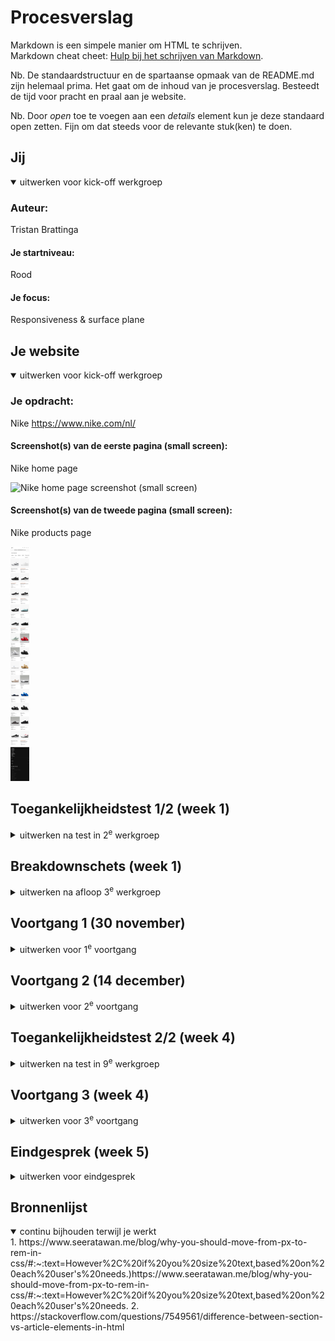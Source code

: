 # Procesverslag
Markdown is een simpele manier om HTML te schrijven.  
Markdown cheat cheet: [Hulp bij het schrijven van Markdown](https://github.com/adam-p/markdown-here/wiki/Markdown-Cheatsheet).

Nb. De standaardstructuur en de spartaanse opmaak van de README.md zijn helemaal prima. Het gaat om de inhoud van je procesverslag. Besteedt de tijd voor pracht en praal aan je website.

Nb. Door *open* toe te voegen aan een *details* element kun je deze standaard open zetten. Fijn om dat steeds voor de relevante stuk(ken) te doen.





## Jij

<details open>
  <summary>uitwerken voor kick-off werkgroep</summary>

  ### Auteur:
  Tristan Brattinga

  #### Je startniveau:
  Rood

  #### Je focus:
  Responsiveness & surface plane
 
</details>





## Je website

<details open>
  <summary>uitwerken voor kick-off werkgroep</summary>

  ### Je opdracht:
  Nike
  https://www.nike.com/nl/

  #### Screenshot(s) van de eerste pagina (small screen): 
  Nike home page  
  
  <img src="readme-images/nike-site1.png" height="375px" alt="Nike home page screenshot (small screen)">

  #### Screenshot(s) van de tweede pagina (small screen):
  Nike products page
  
  <img src="readme-images/nike-site2.png" height="375px" alt="Nike products page screenshot (small screen)">
 
</details>



## Toegankelijkheidstest 1/2 (week 1)

<details>
  <summary>uitwerken na test in 2<sup>e</sup> werkgroep</summary>

  ### Bevindingen
  Lijst met je bevindingen die in de test naar voren kwamen:

  - Sommige beperkingen zijn niet zo erg op het web, maar sommige zijn bijna niet mee te werken. Bij het missen van een vinger of een hand is het nog redelijk makkelijk, maar wanneer je richting blindheid of motoriek gaat wordt het gelijk een stuk lastiger.
  - Tabben door de website gaat heel gemakkelijk en duidelijk.
  - Het is niet mogelijk om met mijn screenreader door de heading-levels heen te gaan. Dit is niet goed voor mensen die een screen-reader moeten gebruiken. Ondanks dat de heading levels 
  - Links naar andere pagina's zijn duidelijk voor de gebruiker. Er kan wat gedaan worden met de gegeven informatie. aria labels zijn nuttig gebruikt.
  - De focus state is heel duidelijk te zien. Nergens is er een issue met contrast. Slechtzienden zullen hier weinig tot geen moeite mee hebben.
  - Er zijn weinig tot geen animaties op de website waardoor het voor de meerderheid van de gebruikers fijn te gebruiken is. Een prefers-reduced motion toepassing is niet per se nodig.
  - Mensen met verschillende soorten kleurenblindheid kunnen nog heel goed van de Nike website gebruik maken. De kleuren zijn vooral wit, zwart, grijs. Verder hebben afbeeldingen veel kleuren, maar niet storend.
  - Doordat de kleuren voornamelijk bestaan uit wit, zwart en grijs, zijn de contrasten prima om mee te werken. Bij het aanzetten van de verhoogde contrast instelling, is er niet een duidelijk verschil, omdat het contrast al relatief hoog ligt.
  - De nike website passeert bijna alle checks van de WCAG checklist.

</details>



## Breakdownschets (week 1)

<details>
  <summary>uitwerken na afloop 3<sup>e</sup> werkgroep</summary>

  ### de hele pagina: 
  <img src="readme-images/breakdown.jpg" width="375px" alt="breakdown van de hele pagina">

  ### dynamisch deel (bijv menu): 
  <img src="readme-images/breakdown-dynamisch.jpg" width="375px" alt="breakdown van een dynamisch deel">

</details>





## Voortgang 1 (30 november)

<details>
  <summary>uitwerken voor 1<sup>e</sup> voortgang</summary>

  ### Stand van zaken
  Doordat ik al veel ervaring heb met front-end development en ook al werkzaam ben als frontender, ben ik al heel ver voor de eerste week. Ik heb eerst al mijn basis HTML voor de twee pagina's opgebouwd aan de hand van mijn breakdown schets. Ik heb de dynamische gedeeltes als het mobiele menu, dropdown menu en filter sidebar nog even achterwege gelaten. Ik wilde deze componenten pas later integreren als nice to have's. Waarschijnlijk met hoe erg ik voor loop zal ik dit snel oppakken. Het begin proces van mijn website verliep allemaal heel makkelijk en zonder problemen. Het enige waar ik af en toe een beetje over twijfel is wanneer iets een article, section of figure is. Dit is een puntje wat ik tijdens mijn gesprek zal gaan vragen als feedback op mijn code. Semantiek is misschien het enige waar ik af en toe een beetje moeite mee heb. Verder gaat alle techniek, logica en organistie hartstikke goed. Ik werk zelf al heel lang en veel met git en github dus dit was voor mij ook helemaal geen moeite. Ik heb bij mijn eerste voortgangsgesprek zeventien commits gemaakt. Een aantal blocks van mijn code op dit moment:

<details>
  <summary><strong>HTML</strong></summary>
  
  ``` html
  <!DOCTYPE html>
<html lang="nl">

<head>
    <meta charset="UTF-8">
    <meta content="jouw naam" name="author">
    <meta content="width=device-width, initial-scale=1" name="viewport">

    <title>Nike</title>

    <link href="styles/style.css" rel="stylesheet">
</head>

<body>
<header>
    <!--TOP BAR-->
    <section>
        <ul>
            <li>
                <svg fill="#111" height="24px" viewBox="0 0 26 32" width="24px">
                    <path
                        d="M14.4 5.52v-.08q0-.56.36-1t.92-.44 1 .36.48.96-.36 1-.96.4l-.24.08.08.12-.08.44-.16 1.28q.08.08.08.16l-.16.8q-.08.16-.16.24l-.08.32q-.16.64-.28 1.04t-.2.64V12q-.08.4-.12.64t-.28.8q-.16.32 0 1.04l.08.08q0 .24.2.56t.2.56q.08 1.6-.24 2.72l.16.48q.96.48.56 1.04l.4.16q.96.48 1.36.84t.8.76q.32.08.48.24l.24.08q1.68 1.12 3.36 2.72l.32.24v.08l-.08.16.24.16h.08q.24.16.32.16h.08q.08 0 .16-.08l.16-.08q.16-.16.32-.24h.32q.08 0 0 .08l-.32.16-.4.48h.56l.56.08q.24-.08.4-.16l.4-.24q.24-.08.48.16h.08q.08.08-.08.24l-.96.88q-.4.32-.72.4l-1.04.72q-.08.08-.16 0l-.24-.32-.16-.32-.2-.28-.24-.32-.2-.24-.16-.2-.32-.24q-.16 0-.32-.08l-1.04-.8q-.24 0-.56-.24-1.2-1.04-1.6-1.28l-.48-.32-.96-.16q-.48-.08-1.28-.48l-.64-.32q-.64-.32-.88-.32l-.32-.16q-.32-.08-.48-.16l-.16-.16q-.16 0-.32.08l-1.6.8-2 .88q-.8.64-1.52 1.04l-.88.4-1.36.96q-.16.16-.32 0l-.16.16q-.24.08-.32.08l-.32.16v.16h-.16l-.16.24q-.16.32-.32.36t-.2.12-.08.12l-.16.16-.24.16-.36-.04-.48.08-.32.08q-.4.08-.64-.12t-.4-.6q-.16-.24.16-.4l.08-.08q.08-.08.24-.08h.48L1.6 26l.32-.08q0-.16.08-.24.08-.08.24-.08v-.08q-.08-.16-.08-.32-.08-.16-.04-.24t.08-.08h.04l.08.24q.08.4.24.24l.08-.16q.08-.16.24-.16l.16.16.16-.16-.08-.08q0-.08.08-.08l.32-.32q.4-.48.96-.88 1.12-.88 2.4-1.36.4-.4.88-.4.32-.56.96-1.2.56-.4.8-.56.16-.32.4-.32H10l.16-.16q.16-.08.24-.16v-.4q0-.4.08-.64t.4-.24l.32-.32q-.16-.32-.16-.72h-.08q-.16-.24-.16-.48-.24-.4-.32-.64h-.24q-.08.24-.4.32l-.08.16q-.32.56-.56.84t-.88.68q-.4.4-.56.88-.08.24 0 .48l-.08.16h.08q0 .16.08.16h.08q.16.08.16.2t-.24.08-.36-.16-.2-.12l-.24.24q-.16.24-.32.2t-.08-.12l.08-.08q.08-.16 0-.16l-.64.16q-.08.08-.2 0t.04-.16l.4-.16q0-.08-.08-.08-.32.16-.64.08l-.4-.08-.08-.08q0-.08.08-.08.32.08.8-.08l.56-.24.64-.72.08-.16q.32-.64.68-1.16t.76-.84l.08-.32q.16-.32.32-.56t.4-.64l.24-.32q.32-.48.72-.48l.24-.24q.08-.08.08-.24l.16-.16-.08-.08q-.48-.4-.48-.72-.08-.56.36-.96t.88-.36.68.28l.16.16q.08 0 .08.08l.32.16v.24q.16.16.16.24.16-.24.48-.56l.4-1.28q0-.32.16-.64l.16-.24v-.16l.24-.96h.16l.24-.96q.08-.24 0-.56l-.32-.8z"></path>
                </svg>
            </li>
            <li>
                <svg fill="#111" height="24px" viewBox="0 0 39 33" width="24px">
                    <path
                        d="M10.94 25.626l-4.236-5.501L.201 22.28l3.734-5.756L.11 10.777l6.59 2.031 4.026-5.474.14 6.785 6.64 2.175-6.594 2.446.028 6.886zm.824 7.239l13.952-16.393L11.806.107h11.697l14.871 16.389-14.8 16.369h-11.81z"></path>
                </svg>
            </li>
        </ul>
        <ul>
            <li><a href="#">Zoek een store</a></li>
            <li><a href="#">Help</a></li>
            <li><a href="#">Join us</a></li>
            <li><a href="#">Log in</a></li>
        </ul>
    </section>
    <nav>
        <ul>
            <li>
                <svg fill="none" height="21" viewBox="0 0 58 21" width="58" xmlns="http://www.w3.org/2000/svg">
                    <path clip-rule="evenodd"
                          d="M57.8806 0.0689087L15.9637 17.8495C12.4738 19.3302 9.53801 20.0689 7.17214 20.0689C4.51015 20.0689 2.57096 19.1296 1.38007 17.2541C-0.164269 14.8341 0.510783 10.943 3.16004 6.83535C4.73304 4.43446 6.73272 2.23099 8.68146 0.123041C8.22293 0.868145 4.1758 7.60274 8.60185 10.7742C9.47751 11.4111 10.7225 11.7231 12.2541 11.7231C13.4832 11.7231 14.8938 11.5225 16.4446 11.1181L57.8806 0.0689087Z"
                          fill="black"
                          fill-rule="evenodd" />
                </svg>
            </li>
            <li>
                <ul>
                    <li>Nieuw en uitgelicht</li>
                    <li>Heren</li>
                    <li>Dames</li>
                    <li>Kinderen</li>
                    <li>Sale</li>
                </ul>
            </li>
            <li>
                <ul>
                    <li>
                        <label for="searchBar"></label>
                        <input id="searchBar" placeholder="Zoek" type="text">
                    </li>
                    <li>
                        <svg aria-hidden="true" class="pre-nav-design-icon" fill="none" focusable="false" height="24px"
                             role="img" viewBox="0 0 24 24" width="24px">
                            <path
                                d="M16.794 3.75c1.324 0 2.568.516 3.504 1.451a4.96 4.96 0 010 7.008L12 20.508l-8.299-8.299a4.96 4.96 0 010-7.007A4.923 4.923 0 017.205 3.75c1.324 0 2.568.516 3.504 1.451l.76.76.531.531.53-.531.76-.76a4.926 4.926 0 013.504-1.451"
                                stroke="currentColor"
                                stroke-width="1.5"></path>
                        </svg>
                    </li>
                    <li>
                        <svg aria-hidden="true" class="pre-nav-design-icon" fill="none" focusable="false" height="24px"
                             role="img" viewBox="0 0 24 24" width="24px">
                            <path
                                d="M8.25 8.25V6a2.25 2.25 0 012.25-2.25h3a2.25 2.25 0 110 4.5H3.75v8.25a3.75 3.75 0 003.75 3.75h9a3.75 3.75 0 003.75-3.75V8.25H17.5"
                                stroke="currentColor"
                                stroke-width="1.5"></path>
                        </svg>
                    </li>
                </ul>
        </ul>
    </nav>
</header>
<main>
    <section class="infoSlider">
        <div>
            <ul>
                <li>
                    <p>Voor de winter</p>
                    <p>Bereid je voor op kou en regen</p>
                </li>
                <li>
                    <p>Shop alle nieuwe producten</p>
                    <p><a href="#">Shop</a></p>
                </li>
                <li>
                    <p>Gratis verzending en retourneren</p>
                    <p>Nike members krijgen gratis verzending en kunnen binnen 60 dagen gratis retourneren. Meer info
                        Join Us</p>
                </li>
            </ul>
        </div>

    </section>
    <section class="hero">
        <article>
            <figure>
                <img alt="Hero image" src="images/hero.png" />
                <figcaption>
                    <h1>Geef met gevoel</h1>
                    <p>Het perfecte cadeau is iets wat ze in beweging brengt.</p>
                    <button>Shop</button>
                    <button>Shop gear voor kids</button>
                </figcaption>
            </figure>
        </article>
    </section>
    <section class="productSlider">
        <ul>
            <li>
                <h2>Trending deze week</h2></li>
            <li>
                <ul>
                    <li>
                        <svg aria-hidden="true" fill="none" focusable="false" height="24px" role="img"
                             viewBox="0 0 24 24"
                             width="24px">
                            <path d="M15.525 18.966L8.558 12l6.967-6.967" stroke="currentColor"
                                  stroke-width="1.5"></path>
                        </svg>
                    </li>
                    <li>
                        <svg aria-hidden="true" fill="none" focusable="false" height="24px" role="img"
                             viewBox="0 0 24 24"
                             width="24px">
                            <path d="M8.474 18.966L15.44 12 8.474 5.033" stroke="currentColor"
                                  stroke-width="1.5"></path>
                        </svg>
                    </li>
                </ul>
            </li>
        </ul>
        <ul>
            <li>
                <a href="#">
                    <figure>
                        <img alt="" src="images/product1.png" />
                        <figcaption>
                            <p>Nike Air Force 1 '07</p>
                            <p>Herenschoenen</p>
                            <p>€ 119,99</p>
                        </figcaption>
                    </figure>
                </a>
            </li>
            <li>
                <a href="#">
                    <figure>
                        <img alt="" src="images/product1.png" />
                        <figcaption>
                            <p>Nike Air Force 1 '07</p>
                            <p>Herenschoenen</p>
                            <p>€ 119,99</p>
                        </figcaption>
                    </figure>
                </a>
            </li>
            <li>
                <a href="#">
                    <figure>
                        <img alt="" src="images/product1.png" />
                        <figcaption>
                            <p>Nike Air Force 1 '07</p>
                            <p>Herenschoenen</p>
                            <p>€ 119,99</p>
                        </figcaption>
                    </figure>
                </a>
            </li>
            <li>
                <a href="#">
                    <figure>
                        <img alt="" src="images/product1.png" />
                        <figcaption>
                            <p>Nike Air Force 1 '07</p>
                            <p>Herenschoenen</p>
                            <p>€ 119,99</p>
                        </figcaption>
                    </figure>
                </a>
            </li>
            <li>
                <a href="#">
                    <figure>
                        <img alt="" src="images/product1.png" />
                        <figcaption>
                            <p>Nike Air Force 1 '07</p>
                            <p>Herenschoenen</p>
                            <p>€ 119,99</p>
                        </figcaption>
                    </figure>
                </a>
            </li>
            <li>
                <a href="#">
                    <figure>
                        <img alt="" src="images/product1.png" />
                        <figcaption>
                            <p>Nike Air Force 1 '07</p>
                            <p>Herenschoenen</p>
                            <p>€ 119,99</p>
                        </figcaption>
                    </figure>
                </a>
            </li>
        </ul>
    </section>
    <section class="sexCategories">
        <h2>Ontdek meer cadeaus</h2>
        <ul>
            <li>
                <article>
                    <img alt="" src="images/women.png" />
                    <button>Dames</button>
                </article>
            </li>
            <li>
                <article>
                    <img alt="" src="images/men.png" />
                    <button>Heren</button>

                </article>
            </li>
            <li>
                <article>
                    <img alt="" src="images/kids.png" />
                    <button>Kids</button>
                </article>
            </li>
        </ul>
    </section>
    <section class="sportCategories">
        <ul>
            <li>
                <h2>Shop op sport</h2>
            </li>
            <li>
                <ul>
                    <li>
                        <svg aria-hidden="true" fill="none" focusable="false" height="24px" role="img"
                             viewBox="0 0 24 24"
                             width="24px">
                            <path d="M15.525 18.966L8.558 12l6.967-6.967" stroke="currentColor"
                                  stroke-width="1.5"></path>
                        </svg>
                    </li>
                    <li>
                        <svg aria-hidden="true" fill="none" focusable="false" height="24px" role="img"
                             viewBox="0 0 24 24"
                             width="24px">
                            <path d="M8.474 18.966L15.44 12 8.474 5.033" stroke="currentColor"
                                  stroke-width="1.5"></path>
                        </svg>
                    </li>
                </ul>
            </li>
        </ul>
        <ul>
            <li>
                <a href="#">
                    <img alt="" src="images/football.png" />
                </a>
            </li>
            <li>
                <a href="#">
                    <img alt="" src="images/dance.png" />
                </a>
            </li>
            <li>
                <a href="#">
                    <img alt="" src="images/basketball.png" />
                </a>
            </li>
            <li>
                <a href="#">
                    <img alt="" src="images/running.png" />
                </a>
            </li>
            <li>
                <a href="#">
                    <img alt="" src="images/fitness.png" />
                </a>
            </li>
            <li>
                <a href="#">
                    <img alt="" src="images/yoga.png" />
                </a>
            </li>
            <li>
                <a href="#">
                    <img alt="" src="images/tennis.png" />
                </a>
            </li>
            <li>
                <a href="#">
                    <img alt="" src="images/skateboarding.png" />
                </a>
            </li>
        </ul>
    </section>
    <section class="appCards">
        <figure>
            <img alt="" src="images/appImage1.png" />
            <figcaption>
                <p>Het beste van nike</p>
                <button>Nike app</button>
            </figcaption>
        </figure>
        <figure>
            <img alt="" src="images/appImage2.png" />
            <figcaption>
                <h3>Het beste van nike</h3>
                <button>Nike app</button>
            </figcaption>
        </figure>
    </section>
</main>
<footer>
    <!--    <ul>-->
    <!--        <li>Cadeaubonnen</li>-->
    <!--        <li>Zoek een store</li>-->
    <!--        <li>Nike journal</li>-->
    <!--        <li>Word member</li>-->
    <!--        <li>Studentenkorting</li>-->
    <!--        <li>Feedback</li>-->
    <!--        <li>Promotiecodes</li>-->
    <!--        <li>Promotiecodes</li>-->
    <!--    </ul>-->
    <!--    <ul>-->
    <!--        <li>Help</li>-->
    <!--        <li>Bestelstatus</li>-->
    <!--        <li>Verzending en levering</li>-->
    <!--        <li>Retourzending</li>-->
    <!--        <li>Betaalmethodes</li>-->
    <!--        <li>Contact</li>-->
    <!--        <li>Nike promotiecodes hulp</li>-->
    <!--    </ul>-->
    <!--    <ul>-->
    <!--        <li>Over Nike</li>-->
    <!--        <li>Nieuws</li>-->
    <!--        <li>Werken bij Nike</li>-->
    <!--        <li>Investeerders</li>-->
    <!--        <li>Duurzaamheid</li>-->
    <!--    </ul>-->
    <!--    <ul>-->
    <!--        <li>Join us</li>-->
    <!--        <li>Nike App</li>-->
    <!--        <li>Nike Run Club</li>-->
    <!--        <li>Nike Training Cklub</li>-->
    <!--        <li>SNKRS</li>-->
    <!--    </ul>-->
</footer>


<script defer src="scripts/script.js"></script>
</body>

</html>
  ``` 
</details>
<details>
  <summary><strong>CSS</strong></summary>

  ``` css
  *, *::after, *::before {
    box-sizing: border-box;
    margin: 0;
    padding: 0;
    scroll-behavior: smooth;
}

/*********************/
/* CUSTOM PROPERTIES */
/*********************/
:root {
    --color-text: #111;
    --color-background: #eee;
    --nike-grey: #F5F5F5;
    --shadow1: #e5e5e5;
    --footer-black: #111111FF;
    --text-lightgrey: #707072
}

/****************/
/* GENERIC STYLING */
/****************/

body {
    font-family: "Helvetica", sans-serif;
    height: auto;
}

h2 {
    font-size: 24px;
}

ul {
    list-style-type: none;
}

p {
    font-size: 16px;
    line-height: 16px;
}

li {
    font-size: 16px;
    line-height: 16px;
}

a {
    text-decoration: none;
    color: black;
}

svg:hover {
    opacity: 0.6;
}

/****************/
/* BUTTON STYLING */
/****************/

button {
    background-color: white;
    border-radius: 999px;
    border: none;
    color: black;
    padding: 6px 20px;
    font-size: 16px;
    line-height: 24px;
    font-weight: 500;
}

/****************/
/* HEADER STYLING */
/****************/

header section {
    display: flex;
    justify-content: space-between;
    max-height: 60px;
    padding: 7px 40px;
    background-color: var(--nike-grey);
}

header section ul {
    display: flex;
    gap: 10px;
}

header section ul li {
    display: flex;
    justify-content: center;
    align-items: center;
    font-size: 12px;
    color: var(--color-text);
    font-weight: 500;
}

header section ul li a {
    font-size: 12px;
    color: var(--color-text);
    font-weight: 500;
}

header section ul:last-of-type li:nth-child(2) {
    padding: 0 10px;
    border-left: solid black 1px;
    border-right: solid black 1px;
}

header nav > ul {
    width: 100%;
    display: flex;
    align-items: center;
    justify-content: space-between;
    padding: 12px 40px;
}

header nav > ul > * {
    width: 33%;
}

header nav ul li ul {
    display: flex;
    justify-content: center;
    align-items: center;
    gap: 20px;
}

header nav ul li:nth-child(3) ul {
    display: flex;
    justify-content: end;
}

header nav input {
    background-color: var(--nike-grey);
    border: none;
    border-radius: 20px;
    padding: 11px 20px;
    height: 40px;
}

#searchBar {
    padding-left: 30px;
    background-image: url('../images/searchIcon.svg');
    background-repeat: no-repeat;
    background-size: 24px 24px;
    background-position: 5px center;
}

/****************/
/* INFO SLIDER STYLING */
/****************/

.infoSlider {
    position: relative;
    width: 100%;
    max-height: 58px;
    overflow: hidden;
    display: flex;
    justify-content: center;
    background-color: var(--nike-grey);
    padding: 13px 0;
    box-shadow: inset 0 -1px 0 0 var(--shadow1);
}

.infoSlider div {
    display: flex;
    width: 100%;
    transition: transform 0.5s ease-in-out;
    overflow: hidden;
}

.infoSlider ul {
    display: flex;
    width: 100%;
    transition: transform 0.5s ease-in-out;
}

.infoSlider ul li {
    min-width: 100%;
    box-sizing: border-box;
}

.infoSlider p {
    text-align: center;
}

.infoSlider p:last-child {
    font-size: 12px;
}

/*.infoSlider {*/


/*.infoSlider article {*/
/*    width: 100%;*/
/*    text-align: center;*/
/*}*/

/*.infoSlider article p:last-of-type {*/
/*    font-size: 12px;*/
/*}*/

/****************/
/* HERO STYLING */
/****************/

.hero {
    margin-top: 48px;
}

.hero figure img {
    max-width: 100%;
    height: auto;
}

.hero figure {
    position: relative;
}

.hero figure figcaption {
    color: white;
    position: absolute;
    bottom: 40px;
    left: 40px;
}

/****************/
/* PRODUCT SLIDER STYLING */
/****************/

.productSlider {
    display: flex;
    flex-direction: column;
    gap: 20px;
    margin: 60px 0;
    padding: 40px;

}

.productSlider ul {
    display: flex;
    gap: 20px;
    overflow: auto;
}

.productSlider img {
    max-width: 350px;
    aspect-ratio: 1/1;
}

.productSlider ul li a figure {
    display: flex;
    flex-direction: column;
    gap: 10px;
    padding-bottom: 40px;
}

.productSlider figure p:nth-child(2) {
    color: var(--text-lightgrey)
}


.productSlider ul:first-of-type {
    display: flex;
    justify-content: space-between;
    align-items: center;
}

.productSlider ul li ul {
    display: flex;
    gap: 10px;
}

.productSlider ul li ul li {
    display: flex;
    justify-content: center;
    align-items: center;
    background-color: #E5E5E5;
    width: 48px;
    height: 48px;
    border-radius: 999px;
}

.productSlider::-webkit-scrollbar {
    height: 2px;
}

.productSlider::-webkit-scrollbar-thumb {
    height: 2px;
    background: #000000;
}

.productSlider::-webkit-scrollbar-track {
    width: 2px;
    background: #FFF;
}

/****************/
/* SEX CATEGORY STYLING */
/****************/

.sexCategories {
    display: flex;
    flex-direction: column;
    padding: 0 40px;
    gap: 40px;
}

.sexCategories ul {
    display: flex;
    gap: 20px;
}

.sexCategories ul article {
    position: relative;
}

.sexCategories ul article button {
    position: absolute;
    bottom: 40px;
    left: 40px;
}


.sexCategories ul article img {
    max-width: 100%; /* Set maximum width to 100% of the container */
    height: auto; /* Maintain aspect ratio */
}

/****************/
/* SPORT CATEGORY SLIDER STYLING */
/****************/

.sportCategories {
    display: flex;
    flex-direction: column;
    gap: 20px;
    margin: 60px 0;
    padding: 40px;

}

.sportCategories ul {
    display: flex;
    gap: 20px;
    overflow: auto;
}

.sportCategories img {
    max-width: 400px;
    aspect-ratio: 3/2;
}

.sportCategories ul li a figure {
    display: flex;
    flex-direction: column;
    gap: 10px;
    padding-bottom: 40px;
}

.sportCategories figure p:nth-child(2) {
    color: var(--text-lightgrey)
}


.sportCategories ul:first-of-type {
    display: flex;
    justify-content: space-between;
    align-items: center;
}

.sportCategories ul li ul {
    display: flex;
    gap: 10px;
}

.sportCategories ul li ul li {
    display: flex;
    justify-content: center;
    align-items: center;
    background-color: #E5E5E5;
    width: 48px;
    height: 48px;
    border-radius: 999px;
}

.sportCategories::-webkit-scrollbar {
    height: 2px;
}

.sportCategories::-webkit-scrollbar-thumb {
    height: 2px;
    background: #000000;
}

.sportCategories::-webkit-scrollbar-track {
    width: 2px;
    background: #FFF;
}

/****************/
/* APP CARD STYLING */
/****************/

.appCards {
    display: flex;
    padding: 0 40px;
    gap: 20px;
}

.appCards figure {
    position: relative;
}

.appCards figure figcaption {
    color: white;
    position: absolute;
    bottom: 40px;
    left: 40px;
}


.appCards figure img {
    max-width: 100%; /* Set maximum width to 100% of the container */
    height: auto; /* Maintain aspect ratio */
}

/****************/
/* FOOTER STYLING */
/****************/

footer {
    display: flex;
    gap: 20px;
    color: white;
    background-color: var(--footer-black);
    padding: 40px;
}
  ```
</details>
<details>
  <summary><strong>JS</strong></summary>
  
  ``` javascript
  const slider = document.querySelector('.infoSlider>div>ul');

  let currentIndex = 0;

  const nextSlide = () => {
    currentIndex = (currentIndex + 1) % slider.children.length;
    updateSlider();
  }

  const updateSlider = () => {
    const translateValue = -currentIndex * 100 + '%';
    slider.style.transition = 'transform 0.6s';
    slider.style.transform = 'translateX(' + translateValue + ')';
  }

  setInterval(nextSlide, 6000);
});
  ```
</details>

  ### Verslag van meeting
  Mijn eerste voortgangsgesprek verliep heel soepel en was heel snel klaar. Ik heb mijn website doorgenomen met medestudent/student-assistent/vriend Quinten Kok. Ik heb hem leren kennen tijdens blok Tech in jaar 2. Wij kunnen het erg goed vinden en hij was zeer onder de indruk van mijn progressie met de website en überhaupt mijn kennis van front-end dev. Wij hebben samen de html, css en javascript doorgenomen en dit zag er allemaal top uit. Hij zei dat ik goed voor lag op schema en dat mijn html netjes opgebouwd en goed ingesprongen is. Ook qua semantiek zit ik in de goede richting alleen moet ik ervoor zorgen dat ik, wat ik zelf ook al dacht, goed moet opletten wanneer je een figure, article of section gebruikt. Ik dacht dat er bepaalde restricties op section en article gebruik zat, maar deze mogen op wat voor manier dan ook met elkaar worden gebruikt. Een voorbeeld hiervan:

  <img src='readme-images/sectionvsarticle.jpg' alt='Graphic of nesting abilities for sections and articles' width='375px'/>

  Hieronder zijn screenshots te zien van de huidige staat van mijn website:

  <img src="" alt="">

  <img src="" alt="">
</details>





## Voortgang 2 (14 december)

<details>
  <summary>uitwerken voor 2<sup>e</sup> voortgang</summary>

  ### Stand van zaken
  Bij mijn tweede voortgangsgesprek ben ik niet heel veel verder gekomen dan ik bij mijn eerste gesprek was. Ik heb wat kleine tweaks gemaakt aan mijn tweede pagina en heb wat javascript toegevoegd. Omdat ik al best ver ben gekomen in de eerste paar weken, heb ik mijn website een beetje laten liggen en er niet super veel tijd aan besteed. Verder is mijn code nog in orde en ietsjes uitegbreider. Ik moet na deze weken weer wat meer tijd aan mijn website besteden. Hieronder mijn code op dit moment:

  <details>
    <summary><strong>HTML</strong></summary>
    <details>
      <summary>Page 1:</summary>

```html

<!DOCTYPE html>
<html lang="nl">

<head>
  <meta charset="UTF-8">
  <meta content="jouw naam" name="author">
  <meta content="width=device-width, initial-scale=1" name="viewport">

  <title>Nike</title>

  <link href="styles/style.css" rel="stylesheet">
</head>

<body>
<header>
  <!--TOP BAR-->
  <section>
    <ul>
      <li>
        <svg fill="#111" height="24px" viewBox="0 0 26 32" width="24px">
          <path
                  d="M14.4 5.52v-.08q0-.56.36-1t.92-.44 1 .36.48.96-.36 1-.96.4l-.24.08.08.12-.08.44-.16 1.28q.08.08.08.16l-.16.8q-.08.16-.16.24l-.08.32q-.16.64-.28 1.04t-.2.64V12q-.08.4-.12.64t-.28.8q-.16.32 0 1.04l.08.08q0 .24.2.56t.2.56q.08 1.6-.24 2.72l.16.48q.96.48.56 1.04l.4.16q.96.48 1.36.84t.8.76q.32.08.48.24l.24.08q1.68 1.12 3.36 2.72l.32.24v.08l-.08.16.24.16h.08q.24.16.32.16h.08q.08 0 .16-.08l.16-.08q.16-.16.32-.24h.32q.08 0 0 .08l-.32.16-.4.48h.56l.56.08q.24-.08.4-.16l.4-.24q.24-.08.48.16h.08q.08.08-.08.24l-.96.88q-.4.32-.72.4l-1.04.72q-.08.08-.16 0l-.24-.32-.16-.32-.2-.28-.24-.32-.2-.24-.16-.2-.32-.24q-.16 0-.32-.08l-1.04-.8q-.24 0-.56-.24-1.2-1.04-1.6-1.28l-.48-.32-.96-.16q-.48-.08-1.28-.48l-.64-.32q-.64-.32-.88-.32l-.32-.16q-.32-.08-.48-.16l-.16-.16q-.16 0-.32.08l-1.6.8-2 .88q-.8.64-1.52 1.04l-.88.4-1.36.96q-.16.16-.32 0l-.16.16q-.24.08-.32.08l-.32.16v.16h-.16l-.16.24q-.16.32-.32.36t-.2.12-.08.12l-.16.16-.24.16-.36-.04-.48.08-.32.08q-.4.08-.64-.12t-.4-.6q-.16-.24.16-.4l.08-.08q.08-.08.24-.08h.48L1.6 26l.32-.08q0-.16.08-.24.08-.08.24-.08v-.08q-.08-.16-.08-.32-.08-.16-.04-.24t.08-.08h.04l.08.24q.08.4.24.24l.08-.16q.08-.16.24-.16l.16.16.16-.16-.08-.08q0-.08.08-.08l.32-.32q.4-.48.96-.88 1.12-.88 2.4-1.36.4-.4.88-.4.32-.56.96-1.2.56-.4.8-.56.16-.32.4-.32H10l.16-.16q.16-.08.24-.16v-.4q0-.4.08-.64t.4-.24l.32-.32q-.16-.32-.16-.72h-.08q-.16-.24-.16-.48-.24-.4-.32-.64h-.24q-.08.24-.4.32l-.08.16q-.32.56-.56.84t-.88.68q-.4.4-.56.88-.08.24 0 .48l-.08.16h.08q0 .16.08.16h.08q.16.08.16.2t-.24.08-.36-.16-.2-.12l-.24.24q-.16.24-.32.2t-.08-.12l.08-.08q.08-.16 0-.16l-.64.16q-.08.08-.2 0t.04-.16l.4-.16q0-.08-.08-.08-.32.16-.64.08l-.4-.08-.08-.08q0-.08.08-.08.32.08.8-.08l.56-.24.64-.72.08-.16q.32-.64.68-1.16t.76-.84l.08-.32q.16-.32.32-.56t.4-.64l.24-.32q.32-.48.72-.48l.24-.24q.08-.08.08-.24l.16-.16-.08-.08q-.48-.4-.48-.72-.08-.56.36-.96t.88-.36.68.28l.16.16q.08 0 .08.08l.32.16v.24q.16.16.16.24.16-.24.48-.56l.4-1.28q0-.32.16-.64l.16-.24v-.16l.24-.96h.16l.24-.96q.08-.24 0-.56l-.32-.8z"></path>
        </svg>
      </li>
      <li>
        <svg fill="#111" height="24px" viewBox="0 0 39 33" width="24px">
          <path
                  d="M10.94 25.626l-4.236-5.501L.201 22.28l3.734-5.756L.11 10.777l6.59 2.031 4.026-5.474.14 6.785 6.64 2.175-6.594 2.446.028 6.886zm.824 7.239l13.952-16.393L11.806.107h11.697l14.871 16.389-14.8 16.369h-11.81z"></path>
        </svg>
      </li>
    </ul>
    <ul>
      <li><a href="#">Zoek een store</a></li>
      <li><a href="#">Help</a></li>
      <li><a href="#">Join us</a></li>
      <li><a href="#">Log in</a></li>
    </ul>
  </section>
  <nav>
    <ul>
      <li>
        <a href="index.html">
          <svg fill="none" height="21" viewBox="0 0 58 21" width="58" xmlns="http://www.w3.org/2000/svg">
            <path clip-rule="evenodd"
                  d="M57.8806 0.0689087L15.9637 17.8495C12.4738 19.3302 9.53801 20.0689 7.17214 20.0689C4.51015 20.0689 2.57096 19.1296 1.38007 17.2541C-0.164269 14.8341 0.510783 10.943 3.16004 6.83535C4.73304 4.43446 6.73272 2.23099 8.68146 0.123041C8.22293 0.868145 4.1758 7.60274 8.60185 10.7742C9.47751 11.4111 10.7225 11.7231 12.2541 11.7231C13.4832 11.7231 14.8938 11.5225 16.4446 11.1181L57.8806 0.0689087Z"
                  fill="black"
                  fill-rule="evenodd" />
          </svg>
        </a>
      </li>
      <li>
        <ul>
          <li><a href="products.html">Nieuw en uitgelicht</a></li>
          <li><a href="products.html">Heren</a></li>
          <li><a href="products.html">Dames</a></li>
          <li><a href="products.html">Kinderen</a</li>
          <li><a href="products.html">Sale</a></li>
        </ul>
      </li>
      <li>
        <ul>
          <li>
            <form>
              <label for="searchBar"></label>
              <input id="searchBar" placeholder="Zoek" type="text">
            </form>
          </li>
          <li>
            <svg aria-hidden="true" class="pre-nav-design-icon" fill="none" focusable="false" height="24px"
                 role="img" viewBox="0 0 24 24" width="24px">
              <path
                      d="M16.794 3.75c1.324 0 2.568.516 3.504 1.451a4.96 4.96 0 010 7.008L12 20.508l-8.299-8.299a4.96 4.96 0 010-7.007A4.923 4.923 0 017.205 3.75c1.324 0 2.568.516 3.504 1.451l.76.76.531.531.53-.531.76-.76a4.926 4.926 0 013.504-1.451"
                      stroke="currentColor"
                      stroke-width="1.5"></path>
            </svg>
          </li>
          <li>
            <svg aria-hidden="true" class="pre-nav-design-icon" fill="none" focusable="false" height="24px"
                 role="img" viewBox="0 0 24 24" width="24px">
              <path
                      d="M8.25 8.25V6a2.25 2.25 0 012.25-2.25h3a2.25 2.25 0 110 4.5H3.75v8.25a3.75 3.75 0 003.75 3.75h9a3.75 3.75 0 003.75-3.75V8.25H17.5"
                      stroke="currentColor"
                      stroke-width="1.5"></path>
            </svg>
          </li>
        </ul>
    </ul>
  </nav>
</header>
<main>
  <section class="infoSlider">
    <div>
      <ul>
        <li>
          <p>Voor de winter</p>
          <p>Bereid je voor op kou en regen</p>
        </li>
        <li>
          <p>Shop alle nieuwe producten</p>
          <p><a href="#">Shop</a></p>
        </li>
        <li>
          <p>Gratis verzending en retourneren</p>
          <p>Nike members krijgen gratis verzending en kunnen binnen 60 dagen gratis retourneren. Meer info
            Join Us</p>
        </li>
      </ul>
    </div>

  </section>
  <section class="hero">
    <article>
      <figure>
        <img alt="Hero image" src="images/hero.png" />
        <figcaption>
          <h1>Geef met gevoel</h1>
          <p>Het perfecte cadeau is iets wat ze in beweging brengt.</p>
          <button>Shop</button>
          <button>Shop gear voor kids</button>
        </figcaption>
      </figure>
    </article>
  </section>
  <section class="productSlider">
    <ul>
      <li>
        <h2>Trending deze week</h2></li>
      <li>
        <ul>
          <li>
            <button>
              <svg aria-hidden="true" fill="none" focusable="false" height="24px" role="img"
                   viewBox="0 0 24 24"
                   width="24px">
                <path d="M15.525 18.966L8.558 12l6.967-6.967" stroke="currentColor"
                      stroke-width="1.5"></path>
              </svg>
            </button>
          </li>
          <li>
            <button>
              <svg aria-hidden="true" fill="none" focusable="false" height="24px" role="img"
                   viewBox="0 0 24 24"
                   width="24px">
                <path d="M8.474 18.966L15.44 12 8.474 5.033" stroke="currentColor"
                      stroke-width="1.5"></path>
              </svg>
            </button>
          </li>
        </ul>
      </li>
    </ul>
    <ul>
      <li>
        <a href="#">
          <figure>
            <img alt="" src="images/product1.png" />
            <figcaption>
              <p>Nike Air Force 1 '07</p>
              <p>Herenschoenen</p>
              <p>€ 119,99</p>
            </figcaption>
          </figure>
        </a>
      </li>
      <li>
        <a href="#">
          <figure>
            <img alt="" src="images/product1.png" />
            <figcaption>
              <p>Nike Air Force 1 '07</p>
              <p>Herenschoenen</p>
              <p>€ 119,99</p>
            </figcaption>
          </figure>
        </a>
      </li>
      <li>
        <a href="#">
          <figure>
            <img alt="" src="images/product1.png" />
            <figcaption>
              <p>Nike Air Force 1 '07</p>
              <p>Herenschoenen</p>
              <p>€ 119,99</p>
            </figcaption>
          </figure>
        </a>
      </li>
      <li>
        <a href="#">
          <figure>
            <img alt="" src="images/product1.png" />
            <figcaption>
              <p>Nike Air Force 1 '07</p>
              <p>Herenschoenen</p>
              <p>€ 119,99</p>
            </figcaption>
          </figure>
        </a>
      </li>
      <li>
        <a href="#">
          <figure>
            <img alt="" src="images/product1.png" />
            <figcaption>
              <p>Nike Air Force 1 '07</p>
              <p>Herenschoenen</p>
              <p>€ 119,99</p>
            </figcaption>
          </figure>
        </a>
      </li>
      <li>
        <a href="#">
          <figure>
            <img alt="" src="images/product1.png" />
            <figcaption>
              <p>Nike Air Force 1 '07</p>
              <p>Herenschoenen</p>
              <p>€ 119,99</p>
            </figcaption>
          </figure>
        </a>
      </li>
    </ul>
  </section>
  <section class="sexCategories">
    <h2>Ontdek meer cadeaus</h2>
    <ul>
      <li>
        <article>
          <img alt="" src="images/women.png" />
          <button>Dames</button>
        </article>
      </li>
      <li>
        <article>
          <img alt="" src="images/men.png" />
          <button>Heren</button>

        </article>
      </li>
      <li>
        <article>
          <img alt="" src="images/kids.png" />
          <button>Kids</button>
        </article>
      </li>
    </ul>
  </section>
  <section class="sportCategories">
    <ul>
      <li>
        <h2>Shop op sport</h2>
      </li>
      <li>
        <ul>
          <li>
            <svg aria-hidden="true" fill="none" focusable="false" height="24px" role="img"
                 viewBox="0 0 24 24"
                 width="24px">
              <path d="M15.525 18.966L8.558 12l6.967-6.967" stroke="currentColor"
                    stroke-width="1.5"></path>
            </svg>
          </li>
          <li>
            <svg aria-hidden="true" fill="none" focusable="false" height="24px" role="img"
                 viewBox="0 0 24 24"
                 width="24px">
              <path d="M8.474 18.966L15.44 12 8.474 5.033" stroke="currentColor"
                    stroke-width="1.5"></path>
            </svg>
          </li>
        </ul>
      </li>
    </ul>
    <ul>
      <li>
        <a href="#">
          <img alt="" src="images/football.png" />
        </a>
      </li>
      <li>
        <a href="#">
          <img alt="" src="images/dance.png" />
        </a>
      </li>
      <li>
        <a href="#">
          <img alt="" src="images/basketball.png" />
        </a>
      </li>
      <li>
        <a href="#">
          <img alt="" src="images/running.png" />
        </a>
      </li>
      <li>
        <a href="#">
          <img alt="" src="images/fitness.png" />
        </a>
      </li>
      <li>
        <a href="#">
          <img alt="" src="images/yoga.png" />
        </a>
      </li>
      <li>
        <a href="#">
          <img alt="" src="images/tennis.png" />
        </a>
      </li>
      <li>
        <a href="#">
          <img alt="" src="images/skateboarding.png" />
        </a>
      </li>
    </ul>
  </section>
  <section class="appCards">
    <figure>
      <img alt="" src="images/appImage1.png" />
      <figcaption>
        <p>Het beste van nike</p>
        <button>Nike app</button>
      </figcaption>
    </figure>
    <figure>
      <img alt="" src="images/appImage2.png" />
      <figcaption>
        <h3>Het beste van nike</h3>
        <button>Nike app</button>
      </figcaption>
    </figure>
  </section>
</main>
<footer>
  <!--    <ul>-->
  <!--        <li>Cadeaubonnen</li>-->
  <!--        <li>Zoek een store</li>-->
  <!--        <li>Nike journal</li>-->
  <!--        <li>Word member</li>-->
  <!--        <li>Studentenkorting</li>-->
  <!--        <li>Feedback</li>-->
  <!--        <li>Promotiecodes</li>-->
  <!--        <li>Promotiecodes</li>-->
  <!--    </ul>-->
  <!--    <ul>-->
  <!--        <li>Help</li>-->
  <!--        <li>Bestelstatus</li>-->
  <!--        <li>Verzending en levering</li>-->
  <!--        <li>Retourzending</li>-->
  <!--        <li>Betaalmethodes</li>-->
  <!--        <li>Contact</li>-->
  <!--        <li>Nike promotiecodes hulp</li>-->
  <!--    </ul>-->
  <!--    <ul>-->
  <!--        <li>Over Nike</li>-->
  <!--        <li>Nieuws</li>-->
  <!--        <li>Werken bij Nike</li>-->
  <!--        <li>Investeerders</li>-->
  <!--        <li>Duurzaamheid</li>-->
  <!--    </ul>-->
  <!--    <ul>-->
  <!--        <li>Join us</li>-->
  <!--        <li>Nike App</li>-->
  <!--        <li>Nike Run Club</li>-->
  <!--        <li>Nike Training Cklub</li>-->
  <!--        <li>SNKRS</li>-->
  <!--    </ul>-->
</footer>


<script defer src="scripts/script.js"></script>
</body>

</html>
  ```
  </details>

<details>
  <summary>Page 2:</summary>

  ```html
  <!DOCTYPE html>
<html lang="nl">

<head>
  <meta charset="UTF-8">
  <meta content="jouw naam" name="author">
  <meta content="width=device-width, initial-scale=1" name="viewport">

  <title>Nike</title>

  <link href="styles/style.css" rel="stylesheet">
</head>

<body>
<header>
  <!--TOP BAR-->
  <section>
    <ul>
      <li>
        <svg fill="#111" height="24px" viewBox="0 0 26 32" width="24px">
          <path
                  d="M14.4 5.52v-.08q0-.56.36-1t.92-.44 1 .36.48.96-.36 1-.96.4l-.24.08.08.12-.08.44-.16 1.28q.08.08.08.16l-.16.8q-.08.16-.16.24l-.08.32q-.16.64-.28 1.04t-.2.64V12q-.08.4-.12.64t-.28.8q-.16.32 0 1.04l.08.08q0 .24.2.56t.2.56q.08 1.6-.24 2.72l.16.48q.96.48.56 1.04l.4.16q.96.48 1.36.84t.8.76q.32.08.48.24l.24.08q1.68 1.12 3.36 2.72l.32.24v.08l-.08.16.24.16h.08q.24.16.32.16h.08q.08 0 .16-.08l.16-.08q.16-.16.32-.24h.32q.08 0 0 .08l-.32.16-.4.48h.56l.56.08q.24-.08.4-.16l.4-.24q.24-.08.48.16h.08q.08.08-.08.24l-.96.88q-.4.32-.72.4l-1.04.72q-.08.08-.16 0l-.24-.32-.16-.32-.2-.28-.24-.32-.2-.24-.16-.2-.32-.24q-.16 0-.32-.08l-1.04-.8q-.24 0-.56-.24-1.2-1.04-1.6-1.28l-.48-.32-.96-.16q-.48-.08-1.28-.48l-.64-.32q-.64-.32-.88-.32l-.32-.16q-.32-.08-.48-.16l-.16-.16q-.16 0-.32.08l-1.6.8-2 .88q-.8.64-1.52 1.04l-.88.4-1.36.96q-.16.16-.32 0l-.16.16q-.24.08-.32.08l-.32.16v.16h-.16l-.16.24q-.16.32-.32.36t-.2.12-.08.12l-.16.16-.24.16-.36-.04-.48.08-.32.08q-.4.08-.64-.12t-.4-.6q-.16-.24.16-.4l.08-.08q.08-.08.24-.08h.48L1.6 26l.32-.08q0-.16.08-.24.08-.08.24-.08v-.08q-.08-.16-.08-.32-.08-.16-.04-.24t.08-.08h.04l.08.24q.08.4.24.24l.08-.16q.08-.16.24-.16l.16.16.16-.16-.08-.08q0-.08.08-.08l.32-.32q.4-.48.96-.88 1.12-.88 2.4-1.36.4-.4.88-.4.32-.56.96-1.2.56-.4.8-.56.16-.32.4-.32H10l.16-.16q.16-.08.24-.16v-.4q0-.4.08-.64t.4-.24l.32-.32q-.16-.32-.16-.72h-.08q-.16-.24-.16-.48-.24-.4-.32-.64h-.24q-.08.24-.4.32l-.08.16q-.32.56-.56.84t-.88.68q-.4.4-.56.88-.08.24 0 .48l-.08.16h.08q0 .16.08.16h.08q.16.08.16.2t-.24.08-.36-.16-.2-.12l-.24.24q-.16.24-.32.2t-.08-.12l.08-.08q.08-.16 0-.16l-.64.16q-.08.08-.2 0t.04-.16l.4-.16q0-.08-.08-.08-.32.16-.64.08l-.4-.08-.08-.08q0-.08.08-.08.32.08.8-.08l.56-.24.64-.72.08-.16q.32-.64.68-1.16t.76-.84l.08-.32q.16-.32.32-.56t.4-.64l.24-.32q.32-.48.72-.48l.24-.24q.08-.08.08-.24l.16-.16-.08-.08q-.48-.4-.48-.72-.08-.56.36-.96t.88-.36.68.28l.16.16q.08 0 .08.08l.32.16v.24q.16.16.16.24.16-.24.48-.56l.4-1.28q0-.32.16-.64l.16-.24v-.16l.24-.96h.16l.24-.96q.08-.24 0-.56l-.32-.8z"></path>
        </svg>
      </li>
      <li>
        <svg fill="#111" height="24px" viewBox="0 0 39 33" width="24px">
          <path
                  d="M10.94 25.626l-4.236-5.501L.201 22.28l3.734-5.756L.11 10.777l6.59 2.031 4.026-5.474.14 6.785 6.64 2.175-6.594 2.446.028 6.886zm.824 7.239l13.952-16.393L11.806.107h11.697l14.871 16.389-14.8 16.369h-11.81z"></path>
        </svg>
      </li>
    </ul>
    <ul>
      <li><a href="#">Zoek een store</a></li>
      <li><a href="#">Help</a></li>
      <li><a href="#">Join us</a></li>
      <li><a href="#">Log in</a></li>
    </ul>
  </section>
  <nav>
    <ul>
      <li>
        <a href="index.html">
          <svg fill="none" height="21" viewBox="0 0 58 21" width="58" xmlns="http://www.w3.org/2000/svg">
            <path clip-rule="evenodd"
                  d="M57.8806 0.0689087L15.9637 17.8495C12.4738 19.3302 9.53801 20.0689 7.17214 20.0689C4.51015 20.0689 2.57096 19.1296 1.38007 17.2541C-0.164269 14.8341 0.510783 10.943 3.16004 6.83535C4.73304 4.43446 6.73272 2.23099 8.68146 0.123041C8.22293 0.868145 4.1758 7.60274 8.60185 10.7742C9.47751 11.4111 10.7225 11.7231 12.2541 11.7231C13.4832 11.7231 14.8938 11.5225 16.4446 11.1181L57.8806 0.0689087Z"
                  fill="black"
                  fill-rule="evenodd" />
          </svg>
        </a>
      </li>
      <li>
        <ul>
          <li>Nieuw en uitgelicht</li>
          <li>Heren</li>
          <li>Dames</li>
          <li>Kinderen</li>
          <li>Sale</li>
        </ul>
      </li>
      <li>
        <ul>
          <li>
            <label for="searchBar"></label>
            <input id="searchBar" placeholder="Zoek" type="text">
          </li>
          <li>
            <svg aria-hidden="true" class="pre-nav-design-icon" fill="none" focusable="false" height="24px"
                 role="img" viewBox="0 0 24 24" width="24px">
              <path
                      d="M16.794 3.75c1.324 0 2.568.516 3.504 1.451a4.96 4.96 0 010 7.008L12 20.508l-8.299-8.299a4.96 4.96 0 010-7.007A4.923 4.923 0 017.205 3.75c1.324 0 2.568.516 3.504 1.451l.76.76.531.531.53-.531.76-.76a4.926 4.926 0 013.504-1.451"
                      stroke="currentColor"
                      stroke-width="1.5"></path>
            </svg>
          </li>
          <li>
            <svg aria-hidden="true" class="pre-nav-design-icon" fill="none" focusable="false" height="24px"
                 role="img" viewBox="0 0 24 24" width="24px">
              <path
                      d="M8.25 8.25V6a2.25 2.25 0 012.25-2.25h3a2.25 2.25 0 110 4.5H3.75v8.25a3.75 3.75 0 003.75 3.75h9a3.75 3.75 0 003.75-3.75V8.25H17.5"
                      stroke="currentColor"
                      stroke-width="1.5"></path>
            </svg>
          </li>
        </ul>
    </ul>
  </nav>
</header>
<main>
  <section class="infoSlider">
    <div>
      <ul>
        <li>
          <p>Voor de winter</p>
          <p>Bereid je voor op kou en regen</p>
        </li>
        <li>
          <p>Shop alle nieuwe producten</p>
          <p><a href="#">Shop</a></p>
        </li>
        <li>
          <p>Gratis verzending en retourneren</p>
          <p>Nike members krijgen gratis verzending en kunnen binnen 60 dagen gratis retourneren. Meer info
            Join Us</p>
        </li>
      </ul>
    </div>

  </section>
  <section class="productHeader">
    <h1>Sneakers voor heren (735)</h1>
    <ul>
      <li>
        <p>Verberg filters</p>
        <svg aria-hidden="true" class="icon-filter-ds" fill="none" focusable="false" height="24px"
             role="img" viewBox="0 0 24 24" width="24px">
          <path d="M21 8.25H10m-5.25 0H3" stroke="currentColor" stroke-width="1.5"></path>
          <path clip-rule="evenodd" d="M7.5 6v0a2.25 2.25 0 100 4.5 2.25 2.25 0 000-4.5z"
                stroke="currentColor"
                stroke-width="1.5"></path>
          <path d="M3 15.75h10.75m5 0H21" stroke="currentColor" stroke-width="1.5"></path>
          <path clip-rule="evenodd" d="M16.5 13.5v0a2.25 2.25 0 100 4.5 2.25 2.25 0 000-4.5z"
                stroke="currentColor" stroke-width="1.5"></path>
        </svg>
      </li>
      <li>
        <p>Sorteer op:</p>
        <svg fill="none" height="7" viewBox="0 0 12 7" width="12" xmlns="http://www.w3.org/2000/svg">
          <path
                  d="M11.354 1.35403L6.35403 6.35403C6.30759 6.40052 6.25245 6.4374 6.19175 6.46256C6.13105 6.48772 6.06599 6.50067 6.00028 6.50067C5.93457 6.50067 5.86951 6.48772 5.80881 6.46256C5.74811 6.4374 5.69296 6.40052 5.64653 6.35403L0.646528 1.35403C0.552708 1.26021 0.5 1.13296 0.5 1.00028C0.5 0.867596 0.552708 0.740348 0.646528 0.646528C0.740348 0.552707 0.867596 0.5 1.00028 0.5C1.13296 0.5 1.26021 0.552707 1.35403 0.646528L6.00028 5.2934L10.6465 0.646528C10.693 0.600073 10.7481 0.563222 10.8088 0.538081C10.8695 0.51294 10.9346 0.5 11.0003 0.5C11.066 0.5 11.131 0.51294 11.1917 0.538081C11.2524 0.563222 11.3076 0.600073 11.354 0.646528C11.4005 0.692983 11.4373 0.748133 11.4625 0.80883C11.4876 0.869526 11.5006 0.934581 11.5006 1.00028C11.5006 1.06598 11.4876 1.13103 11.4625 1.19173C11.4373 1.25242 11.4005 1.30757 11.354 1.35403Z"
                  fill="black" />
        </svg>

      </li>
    </ul>
  </section>
  <section class="productGrid">
    <aside>
      <ul>
        <li>Lifestyle</li>
        <li>Lifestyle</li>
        <li>Lifestyle</li>
        <li>Lifestyle</li>
        <li>Lifestyle</li>
        <li>Lifestyle</li>
        <li>Lifestyle</li>
        <li>Lifestyle</li>
        <li>Lifestyle</li>
        <li>Lifestyle</li>
      </ul>
      <ul>
        <li>
          <label for="filter1">Sale en aanbiedingen</label>
          <input id="filter1" type="checkbox"/>
        </li>
      </ul>
    </aside>
    <section>
      <article>
        <img alt="Image of product nike air force 1" src="/images/airforce1.png" />
        <p>Bestseller</p>
        <h2>Nike Air Force 1 Low Retro</h2>
        <h3>Herenschoenen</h3>
        <p>1 kleur</p>
        <p>€104,97</p>
      </article>
      <article>
        <img alt="Image of product nike air force 1" src="/images/airforce1.png" />
        <p>Bestseller</p>
        <h2>Nike Air Force 1 Low Retro</h2>
        <h3>Herenschoenen</h3>
        <p>1 kleur</p>
        <p>€104,97</p>
      </article>
      <article>
        <img alt="Image of product nike air force 1" src="/images/airforce1.png" />
        <p>Bestseller</p>
        <h2>Nike Air Force 1 Low Retro</h2>
        <h3>Herenschoenen</h3>
        <p>1 kleur</p>
        <p>€104,97</p>
      </article>
      <article>
        <img alt="Image of product nike air force 1" src="/images/airforce1.png" />
        <p>Bestseller</p>
        <h2>Nike Air Force 1 Low Retro</h2>
        <h3>Herenschoenen</h3>
        <p>1 kleur</p>
        <p>€104,97</p>
      </article>
    </section>
  </section>
</main>
<footer>
</footer>


<script defer src="scripts/script.js"></script>
</body>

</html>
  ```

</details>
</details>
  <details>
  <summary><strong>CSS</strong></summary>

  ```css
  *, *::after, *::before {
    box-sizing: border-box;
    margin: 0;
    padding: 0;
    scroll-behavior: smooth;
}

/*********************/
/* CUSTOM PROPERTIES */
/*********************/
:root {
    --color-text: #111;
    --color-background: #eee;
    --nike-grey: #F5F5F5;
    --shadow1: #e5e5e5;
    --footer-black: #111111FF;
    --text-lightgrey: #707072;
    --product-bestseller: #9E3500;
}

/****************/
/* GENERIC STYLING */
/****************/

body {
    font-family: "Helvetica", sans-serif;
    height: auto;
}

section {
    padding: 0 48px;
}

h2 {
    font-size: 24px;
}

ul {
    list-style-type: none;
}

p {
    font-size: 16px;
    line-height: 16px;
}

li {
    font-size: 16px;
    line-height: 16px;
}

a {
    text-decoration: none;
    color: black;
}

svg:hover {
    opacity: 0.6;
}

/****************/
/* BUTTON STYLING */
/****************/

button {
    background-color: white;
    border-radius: 999px;
    border: none;
    color: black;
    padding: 6px 20px;
    font-size: 16px;
    line-height: 24px;
    font-weight: 500;
    cursor: pointer;
}

/****************/
/* HEADER STYLING */
/****************/

header section {
    display: flex;
    justify-content: space-between;
    max-height: 60px;
    padding: 7px 48px;
    background-color: var(--nike-grey);
}

header section ul {
    display: flex;
    gap: 10px;
}

header section ul li {
    display: flex;
    justify-content: center;
    align-items: center;
    font-size: 12px;
    color: var(--color-text);
    font-weight: 500;
}

header section ul li a {
    font-size: 12px;
    color: var(--color-text);
    font-weight: 500;
}

header section ul:last-of-type li:nth-child(2) {
    padding: 0 10px;
    border-left: solid black 1px;
    border-right: solid black 1px;
}

header nav > ul {
    width: 100%;
    display: flex;
    align-items: center;
    justify-content: space-between;
    padding: 12px 48px;
}

header nav > ul > * {
    width: 33%;
}

header nav ul li ul {
    display: flex;
    justify-content: center;
    align-items: center;
    gap: 20px;
}

header nav ul li:nth-child(3) ul {
    display: flex;
    justify-content: end;
}

header nav input {
    background-color: var(--nike-grey);
    border: none;
    border-radius: 20px;
    padding: 11px 20px;
    height: 40px;
}

#searchBar {
    padding-left: 30px;
    background-image: url('../images/searchIcon.svg');
    background-repeat: no-repeat;
    background-size: 24px 24px;
    background-position: 5px center;
}

/****************/
/* INFO SLIDER STYLING */
/****************/

.infoSlider {
    position: relative;
    width: 100%;
    max-height: 58px;
    overflow: hidden;
    display: flex;
    justify-content: center;
    background-color: var(--nike-grey);
    padding: 13px 0;
    box-shadow: inset 0 -1px 0 0 var(--shadow1);
}

.infoSlider div {
    display: flex;
    width: 100%;
    transition: transform 0.5s ease-in-out;
    overflow: hidden;
}

.infoSlider ul {
    display: flex;
    width: 100%;
    transition: transform 0.5s ease-in-out;
}

.infoSlider ul li {
    min-width: 100%;
    box-sizing: border-box;
}

.infoSlider p {
    text-align: center;
}

.infoSlider p:last-child {
    font-size: 12px;
}

/*.infoSlider {*/


/*.infoSlider article {*/
/*    width: 100%;*/
/*    text-align: center;*/
/*}*/

/*.infoSlider article p:last-of-type {*/
/*    font-size: 12px;*/
/*}*/

/****************/
/* HERO STYLING */
/****************/

.hero {
    margin-top: 48px;
    padding: 0
}

.hero figure img {
    max-width: 100%;
    height: auto;
}

.hero figure {
    position: relative;
}

.hero figure figcaption {
    color: white;
    position: absolute;
    bottom: 40px;
    left: 40px;
}

/****************/
/* PRODUCT SLIDER STYLING */
/****************/

.productSlider {
    display: flex;
    flex-direction: column;
    gap: 20px;
    margin: 60px 0;
    padding: 40px;

}

.productSlider ul {
    display: flex;
    gap: 20px;
    overflow: auto;
}

.productSlider img {
    max-width: 350px;
    aspect-ratio: 1/1;
}

.productSlider ul li a figure {
    display: flex;
    flex-direction: column;
    gap: 10px;
    padding-bottom: 40px;
}

.productSlider figure p:nth-child(2) {
    color: var(--text-lightgrey)
}


.productSlider ul:first-of-type {
    display: flex;
    justify-content: space-between;
    align-items: center;
}

.productSlider ul li ul {
    display: flex;
    gap: 10px;
}

.productSlider ul li ul li button {
    display: flex;
    justify-content: center;
    align-items: center;
    background-color: #E5E5E5;
    width: 48px;
    height: 48px;
    border-radius: 999px;
    padding: 0;
}

.productSlider ul li ul li button:hover {
    transition-property: all;
    transition-timing-function: cubic-bezier(0.4, 0, 0.2, 1);
    transition-duration: 300ms;
    background-color: #CACACB;
}

.productSlider::-webkit-scrollbar {
    height: 2px;
}

.productSlider::-webkit-scrollbar-thumb {
    height: 2px;
    background: #000000;
}

.productSlider::-webkit-scrollbar-track {
    width: 2px;
    background: #FFF;
}

/****************/
/* SEX CATEGORY STYLING */
/****************/

.sexCategories {
    display: flex;
    flex-direction: column;
    padding: 0 40px;
    gap: 40px;
}

.sexCategories ul {
    display: flex;
    gap: 20px;
}

.sexCategories ul article {
    position: relative;
}

.sexCategories ul article button {
    position: absolute;
    bottom: 40px;
    left: 40px;
}


.sexCategories ul article img {
    max-width: 100%; /* Set maximum width to 100% of the container */
    height: auto; /* Maintain aspect ratio */
}

/****************/
/* SPORT CATEGORY SLIDER STYLING */
/****************/

.sportCategories {
    display: flex;
    flex-direction: column;
    gap: 20px;
    margin: 60px 0;
    padding: 40px;

}

.sportCategories ul {
    display: flex;
    gap: 20px;
    overflow: auto;
}

.sportCategories img {
    max-width: 400px;
    aspect-ratio: 3/2;
}

.sportCategories ul li a figure {
    display: flex;
    flex-direction: column;
    gap: 10px;
    padding-bottom: 40px;
}

.sportCategories figure p:nth-child(2) {
    color: var(--text-lightgrey)
}


.sportCategories ul:first-of-type {
    display: flex;
    justify-content: space-between;
    align-items: center;
}

.sportCategories ul li ul {
    display: flex;
    gap: 10px;
}

.sportCategories ul li ul li {
    display: flex;
    justify-content: center;
    align-items: center;
    background-color: #E5E5E5;
    width: 48px;
    height: 48px;
    border-radius: 999px;
}

.sportCategories::-webkit-scrollbar {
    height: 2px;
}

.sportCategories::-webkit-scrollbar-thumb {
    height: 2px;
    background: #000000;
}

.sportCategories::-webkit-scrollbar-track {
    width: 2px;
    background: #FFF;
}

/****************/
/* APP CARD STYLING */
/****************/

.appCards {
    display: flex;
    padding: 0 40px;
    gap: 20px;
}

.appCards figure {
    position: relative;
}

.appCards figure figcaption {
    color: white;
    position: absolute;
    bottom: 40px;
    left: 40px;
}


.appCards figure img {
    max-width: 100%; /* Set maximum width to 100% of the container */
    height: auto; /* Maintain aspect ratio */
}

/****************/
/* FOOTER STYLING */
/****************/

footer {
    display: flex;
    gap: 20px;
    color: white;
    background-color: var(--footer-black);
    padding: 40px;
}

/******************************** PAGE 2 STYLING ***************************/

/*************************/
/*  PRODUCT HEADER STYLING */
/*************************/

.productHeader {
    display: flex;
    background-color: white;
    position: sticky;
    top: 0;
    justify-content: space-between;
    padding: 20px 48px;
    transition: font-size 200ms ease;
}

.productHeader ul {
    display: flex;
    gap: 10px;
}

.productHeader ul li {
    display: flex;
    align-items: center;
    gap: 10px;
}

.productHeader.sticky h1 {
    font-size: 16px;
    transition-property: transform;
    transition-timing-function: cubic-bezier(0.4, 0, 0.2, 1);
    transition-duration: 200ms;
}

/*************************/
/*  PRODUCT GRID STYLING */
/*************************/

.productGrid {
    display: flex;
    justify-content: space-between;
    gap: 60px;
}

.productGrid aside {
    width: 212px;
}

.productGrid ul {
    padding-bottom: 50px;
}

.productGrid input {
    padding-bottom: 50px;
}

.productGrid ul:first-of-type li {
    font-size: 20px;
    font-weight: 500;
    padding: 10px 0;
}

.productGrid section {
    display: grid;
    grid-template-columns: 1fr 1fr 1fr;
    column-gap: 20px;
    row-gap: 40px;
}

.productGrid article img {
    max-width: 100%;
    height: auto;
}

.productGrid article p:first-of-type {
    color: var(--product-bestseller);
    font-weight: 500;
}

.productGrid article p:last-of-type::after {
    content: '€149,99';
    opacity: 0.5;
    text-decoration-line: line-through;
    padding-left: 10px;
}

/*************************/
/*  MOBILE STYLING */
/*************************/

@media  {
    
}
  ```
  
</details>
  <details>
    <summary><strong>JS</strong></summary>

   ```javascript
const slider = document.querySelector('.infoSlider>div>ul')
let currentIndex = 0

function nextSlide() {
  currentIndex = (currentIndex + 1) % slider.children.length
  updateSlider()
}

function updateSlider() {
  const translateValue    = -currentIndex * 100 + '%'
  slider.style.transition = 'transform 0.6s'
  slider.style.transform  = 'translateX(' + translateValue + ')'
}

setInterval(nextSlide, 6000)

const stickyBar = document.querySelector('.productHeader')

const handleScrollDirection = () => {
  const currentPosition = window.scrollY

  if (currentPosition >= 164) {
    stickyBar.classList.add('sticky')
  } else {
    stickyBar.classList.remove('sticky')
  }
}

window.addEventListener('scroll', handleScrollDirection)
   ```
  </details>

  ### Verslag van meeting
  Ik ben heel goed opweg met mijn website. Er zijn niet echt puntjes aan te merken op mijn progressie en mijn gebruikte technieken. Mijn HTML ziet er netjes uit. Het enige waar ik op moet letten is, waar ik de juiste headings moet gebruiken. Op de originele nike website zijn de headings niet logisch opgebouwd en worden soms de verkeerde teksten verkozen tot een heading level. Hier moet ik dus niet vanuit gaan. Ik moet zelf goed nadenken welke tekst het meeste heeft te vertellen als een heading level. Ik moet nog wel een flinke stap gaan maken met responsiveness, want hier heb ik nog niks aan gedaan. Hieronder de screenshots van de huidige staat van mijn twee pagina's:
  
  <img src="readme-images/website-14dec.png" alt="Screenshot of the first page" />

  <img src="readme-images/website-14dec2.png" alt="Screenshot of the second page" />

</details>





## Toegankelijkheidstest 2/2 (week 4)

<details>
  <summary>uitwerken na test in 9<sup>e</sup> werkgroep</summary>

  ### Bevindingen
  Lijst met je bevindingen die in de test naar voren kwamen (geef ook aan wat er verbeterd is):

</details>





## Voortgang 3 (week 4)

<details>
  <summary>uitwerken voor 3<sup>e</sup> voortgang</summary>

  ### Stand van zaken
  Bij mijn derde voortgangsgesprek was ik al bijna klaar met mijn website. Het is mij allemaal heel makkelijk afgegaan. Het enige is dat ik af en toe niet precies weet hoe ik mijn code het meest semantisch kan opbouwen. 

  ### Verslag van meeting

  - Mijn code ziet er netjes ingesprongen en opgebouwd uit.
  - Ik moet nog iedere section van een heading voorzien. Dit is verplicht voor een section.
  - Ik wist niet dat je geen pixels mocht gebruiken, maar alleen rem of em. Ik moet nu zorgen dat al mijn pixel units worden omgezet in rem of em.
  - Ik moet nog best wat responsiveness toevoegen
  - Voor een eventuele extra uitdaging kan ik kijken naar een CSS-only slider i.p.v. gebruik te maken van Javascript.

</details>





## Eindgesprek (week 5)

<details>
  <summary>uitwerken voor eindgesprek</summary>

  ### Je uitkomst - karakteristiek screenshots:
  <img src="readme-images/dummy-plaatje.jpg" width="375px" alt="uitomst opdracht 1">


  ### Dit ging goed/Heb ik geleerd: 
  Korte omschrijving met plaatjes

  <img src="readme-images/dummy-plaatje.jpg" width="375px" alt="top">


  ### Dit was lastig/Is niet gelukt:
  Korte omschrijving met plaatjes

  <img src="readme-images/dummy-plaatje.jpg" width="375px" alt="bummer">
</details>





## Bronnenlijst

<details open>
  <summary>continu bijhouden terwijl je werkt</summary>
  1. https://www.seeratawan.me/blog/why-you-should-move-from-px-to-rem-in-css/#:~:text=However%2C%20if%20you%20size%20text,based%20on%20each%20user's%20needs.)https://www.seeratawan.me/blog/why-you-should-move-from-px-to-rem-in-css/#:~:text=However%2C%20if%20you%20size%20text,based%20on%20each%20user's%20needs.
  2. https://stackoverflow.com/questions/7549561/difference-between-section-vs-article-elements-in-html

</details>

